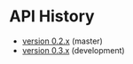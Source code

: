 # API History
* [version 0.2.x](documents/v020.md) (master)
* [version 0.3.x](documents/v030.md) (development)
